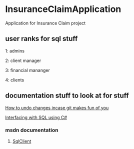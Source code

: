# InsuranceClaimApplication
Application for Insurance Claim project

## user ranks for sql stuff
1: admins

2: client manager

3: financial mananger

4: clients

## documentation stuff to look at for stuff

[How to undo changes incase git makes fun of you](https://www.visualstudio.com/en-us/docs/git/tutorial/undo)

[Interfacing with SQL using C#](http://csharp.net-informations.com/data-providers/csharp-sql-server-connection.htm)

### msdn documentation

1. [SqlClient](https://msdn.microsoft.com/en-us/library/system.data.sqlclient(v=vs.110).aspx)
